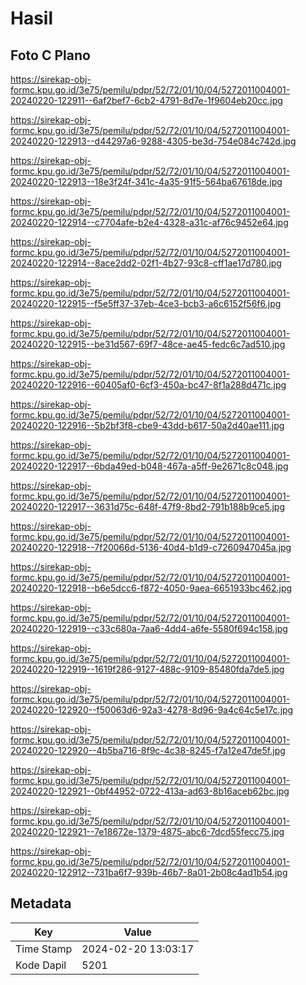 # Hasil

## Foto C Plano

https://sirekap-obj-formc.kpu.go.id/3e75/pemilu/pdpr/52/72/01/10/04/5272011004001-20240220-122911--6af2bef7-6cb2-4791-8d7e-1f9604eb20cc.jpg

https://sirekap-obj-formc.kpu.go.id/3e75/pemilu/pdpr/52/72/01/10/04/5272011004001-20240220-122913--d44297a6-9288-4305-be3d-754e084c742d.jpg

https://sirekap-obj-formc.kpu.go.id/3e75/pemilu/pdpr/52/72/01/10/04/5272011004001-20240220-122913--18e3f24f-341c-4a35-91f5-564ba67618de.jpg

https://sirekap-obj-formc.kpu.go.id/3e75/pemilu/pdpr/52/72/01/10/04/5272011004001-20240220-122914--c7704afe-b2e4-4328-a31c-af76c9452e64.jpg

https://sirekap-obj-formc.kpu.go.id/3e75/pemilu/pdpr/52/72/01/10/04/5272011004001-20240220-122914--8ace2dd2-02f1-4b27-93c8-cff1ae17d780.jpg

https://sirekap-obj-formc.kpu.go.id/3e75/pemilu/pdpr/52/72/01/10/04/5272011004001-20240220-122915--f5e5ff37-37eb-4ce3-bcb3-a6c6152f56f6.jpg

https://sirekap-obj-formc.kpu.go.id/3e75/pemilu/pdpr/52/72/01/10/04/5272011004001-20240220-122915--be31d567-69f7-48ce-ae45-fedc6c7ad510.jpg

https://sirekap-obj-formc.kpu.go.id/3e75/pemilu/pdpr/52/72/01/10/04/5272011004001-20240220-122916--60405af0-6cf3-450a-bc47-8f1a288d471c.jpg

https://sirekap-obj-formc.kpu.go.id/3e75/pemilu/pdpr/52/72/01/10/04/5272011004001-20240220-122916--5b2bf3f8-cbe9-43dd-b617-50a2d40ae111.jpg

https://sirekap-obj-formc.kpu.go.id/3e75/pemilu/pdpr/52/72/01/10/04/5272011004001-20240220-122917--6bda49ed-b048-467a-a5ff-9e2671c8c048.jpg

https://sirekap-obj-formc.kpu.go.id/3e75/pemilu/pdpr/52/72/01/10/04/5272011004001-20240220-122917--3631d75c-648f-47f9-8bd2-791b188b9ce5.jpg

https://sirekap-obj-formc.kpu.go.id/3e75/pemilu/pdpr/52/72/01/10/04/5272011004001-20240220-122918--7f20066d-5136-40d4-b1d9-c7260947045a.jpg

https://sirekap-obj-formc.kpu.go.id/3e75/pemilu/pdpr/52/72/01/10/04/5272011004001-20240220-122918--b6e5dcc6-f872-4050-9aea-6651933bc462.jpg

https://sirekap-obj-formc.kpu.go.id/3e75/pemilu/pdpr/52/72/01/10/04/5272011004001-20240220-122919--c33c680a-7aa6-4dd4-a6fe-5580f694c158.jpg

https://sirekap-obj-formc.kpu.go.id/3e75/pemilu/pdpr/52/72/01/10/04/5272011004001-20240220-122919--1619f286-9127-488c-9109-85480fda7de5.jpg

https://sirekap-obj-formc.kpu.go.id/3e75/pemilu/pdpr/52/72/01/10/04/5272011004001-20240220-122920--f50063d6-92a3-4278-8d96-9a4c64c5e17c.jpg

https://sirekap-obj-formc.kpu.go.id/3e75/pemilu/pdpr/52/72/01/10/04/5272011004001-20240220-122920--4b5ba716-8f9c-4c38-8245-f7a12e47de5f.jpg

https://sirekap-obj-formc.kpu.go.id/3e75/pemilu/pdpr/52/72/01/10/04/5272011004001-20240220-122921--0bf44952-0722-413a-ad63-8b16aceb62bc.jpg

https://sirekap-obj-formc.kpu.go.id/3e75/pemilu/pdpr/52/72/01/10/04/5272011004001-20240220-122921--7e18672e-1379-4875-abc6-7dcd55fecc75.jpg

https://sirekap-obj-formc.kpu.go.id/3e75/pemilu/pdpr/52/72/01/10/04/5272011004001-20240220-122912--731ba6f7-939b-46b7-8a01-2b08c4ad1b54.jpg


## Metadata

| Key        | Value               |
| ---------- | ------------------- |
| Time Stamp | 2024-02-20 13:03:17 |
| Kode Dapil | 5201                |



